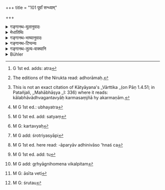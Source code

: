 +++
title = "101 पूर्वां सन्ध्याम्"

+++

<details><summary>गङ्गानथ-मूलानुवादः</summary>

Everyday during the earlier twilight one should stand repeating the Sāvitrī, till the sun becomes distinctly visible; and during the later twilight he should sit till the stars ark clearly seen.—(101)
</details>

<details><summary>मेधातिथिः</summary>

संमुखे प्रातः **पूर्वा संध्या** । आदित्यास्तमये **पश्चिमा** । तां **तिष्ठेत् जपन् सावित्रीम्** । आसनाद् उत्थाय निवृत्तगतिर् एकत्र देशे स्यात् । सावित्री उक्तैव "तत् सवितुर् वरेण्यम्" इति । तस्या ह्य् अनुवादाः । ॐकारादिविधिः श्लोके संध्याजपार्थम् "एतद् अक्षरम् एतां च" इति (म्ध् २.७८) । **आर्कदर्शनाद्** इति । यावद् भगवान् आदित्यो दृष्टः । जपस्थानयोर् अयम् एव विनिर्देशः ।

- <u>ननु</u> किम्[^३०७] विधिना, अर्कोदय एव संध्या निवर्तते । तथा हि, न सर्वं तमः क्षीणं नापि परिपूर्णः प्रकाश एषा संध्या । उक्तं च- 


[^३०७]:
     G 1st ed. adds: atra

- दिवि प्रकाशो भुवि चान्धकारः कालः स सावित्र इति प्रदिष्टः ।

निरुक्ते ऽप्य् उक्तम्- "अधोभागः[^३०८] सावित्रः इति पशुसमाम्नाये विज्ञायते । कस्मात् सामान्याद् अधस्ताद् रामो ऽधस्तात् कृष्णः" इति (निर् १२.१३) । आदित्योदये च सर्वतस् तमो निवर्तते । उभयधर्मानिवृत्तौ च संध्या- रात्रिधर्मे ऽहर्धर्मे च । अत्यन्तसंयोगे चैषा द्वितीया **संध्याम्** इति । तेन यावत् संध्याकालं तिष्ठेद् इत्य् उक्तं भवति । ततः परं स्वातन्त्र्यं स्थितम् एव । 


[^३०८]:
     The editions of the Nirukta read: adhorāmaḥ.

- <u>केचिद्</u> आहुर् नैवेयम् अत्यन्तसंयोगे द्वितीया । किं तर्हि "कालश् चाकर्मकाणां कर्मसंज्ञो भवति" इति[^३०९] वार्तिककारस् तत्र "कर्मणि द्वितीया" (पाण् २.३.२) इत्य् एव द्वितीया । यत् तु "कालाध्वनोर् अत्यन्तसंयोगे" (पाण् २.३.५) इति तद् यत्र क्रियावाची शब्दो न प्रयुज्यते । क्रोशं कुटिला नदी, सर्वरात्रं कल्याणी । यत्र[^३१०] च सकर्मको धातुः- मासम् अधीयत इति[^३११] तस्य विषयः । इह पुनः संध्यां तिष्ठेद् इति तिष्ठतिर् अकर्मकः । अतो विधिनिर्देशः कृत्स्नसंध्याप्राप्त्यर्थं स्थानासनयोः कर्तुम्[^३१२] । आरम्भकालस् त्व् इह नोक्तः, संध्याशब्देनैव समर्पितत्वात् । य एव हि संध्याकालस्यारम्भः स एव तद्विधेः[^३१३] । न हि पूर्णमास्यादिकालवद् दीर्घः संध्याकालः, यदि विलम्बः स्याद् दुर्लक्षो ह्य् असाव् अतिसूक्ष्मत्वात् तुलान्तरयोर् इव नामोन्नासौ । अलक्ष्यपौर्वापर्यौ रात्रेर् विरामो ऽह्नश् च प्रारम्भः[^३१४] । अतिशीघ्रगतिर् भगवान् भास्करस् तस्य यथा निर्भुक्ते राशौ राश्यन्तरसंक्रमणं[^३१५] त्रुटिमात्रकालम् इच्छन्ति ज्यौतिषिकाः । एवं देवसारम्भावसानयोर् अप्य् उदयास्तमयौ । प्रागुदयाद् रात्रिर् उदिते ऽहः । अनेन च नास्ति संध्या, आदित्योदयेनैव रात्रिविरामात् । अत एवोदयास्तमयसमीपयोर् अनुष्ठानप्रवृत्तिः । स्पष्टे च सूर्ये नक्षत्रेषु च निवृत्तिर् यतो य इयन्तं कालम् उपास्ते तेनावश्यं मुख्ये काले विधिर् निर्वर्तितो भवति । अत एव च यावान् सावित्रः कालः सेह संध्याभिप्रेता न ज्योतिःशास्त्रगणिता । सा चोक्ता पुरस्तात् ।


[^३१५]:
     M G 1st ed. add: tu


[^३१४]:
     M G 1st ed. here read: -āparyāv adhinivāso 'hnaś ca


[^३१३]:
     M G add: śrotriyasyāpi


[^३१२]:
     M G: kartavyaḥ


[^३११]:
     M G 1st ed. add: satyaṃ


[^३१०]:
     M G 1st ed.: ubhayatra


[^३०९]:
     This is not an exact citation of Kātyāyana's _Vārttika _(on Pāṇ 1.4.51; in Patañjali, _Mahābhāṣya _I: 336) where it reads: kālabhāvādhvagantavyāḥ karmasaṃjñā hy akarmaṇām.

- <u>यद्य्</u> एवं येषाम् अयम् एवाग्निहोत्रकालस् तेषां संध्याविधेर् अभावः प्रसक्तः । 

- <u>केयं</u> परिनोदना । श्रौतेन स्मार्तस्य बाधो युक्त एव ।[^३१६] नैव चात्र विरोधः । तिष्ठतापि शक्यं होतुम् आसीनेन च । 


[^३१६]:
     M G add: gṛhyāgnihomena vikalpitam

- <u>ननु</u> च न केवले स्थानासने संध्ययोर् विहिते, किं तु त्रिकजपो ऽपि । तच् च सावित्रीं जपन् कथं होममन्त्रम् उच्चारयेत् । 

- <u>अस्तु</u> जपस्य बाधः । प्रधाने तावत् स्थानासने न विरुध्येते । "गुणलोपे च मुख्यस्य" (प्म्स् १०.२.६२) इत्य् अनेन न्यायेन जपस्याङ्गत्वाद् बाधो युक्तः । तयोश् च प्रधानत्वं साक्षाद् विधिसंबन्धात् तिष्ठेद् आसीतेति[^३१७] च । जपस्य तु गुणत्वम्, शत्रन्तत्वाज् जपतेर् लक्षणत्वावगमात् । अधिकारसंबन्धश् च स्थानासनयोर् एव, "न तिष्ठति तु यः पूर्वाम्" तथा "तिष्ठन् नैशम् एनो व्यपोहति" इति (म्ध् १.१०३, १०२ ) ।


[^३१७]:
     M G: āsīta veti

- <u>यत् तु</u> केनचिद् उक्तम्- तिष्ठतिर् अत्र गुणः, प्रधानं जपकर्म । ततो हि फलम् अश्रौष्मेति । <u>तत्रोच्यते</u> । नैवायं कामिनो ऽधिकारः । कुतः फलश्रवणम् । यत् तु प्रणवादिवाक्ये "वेदपुण्येन युज्यते" (म्ध् २.७८) इति फलानुवादभ्रमः, स तत्रैव निर्णीतः । तस्मात् स्थानासने प्रधाने ।

- <u>अथ वा</u> अग्निहोत्रिणः सकृत् सावित्रीं जपिष्यन्ति त्रिर् आवर्तयिष्यन्ति वा । न तावताग्निहोत्रस्य कालातिपत्तिः । अश्नन् सायं विनिर्मुक्त इति न तावता विहन्यते । अश्नशब्दः चिरकालवचनः । तावता च कृतः संध्यार्थो भवति । अर्कदर्शनपर्यन्तता ह्य् अङ्गम् एव । उदितहोमिनां कृतसंध्यानाम् एवाग्निहोत्रहोमः । 

- गौतमेन तु "सज्योतिष्या ज्योतिषो दर्शनात्" इति (ग्ध् २.११) सूत्रस्यार्थः । एतावान् कालः संध्योच्यते । न विध्यङ्गम् । तत्रैतावति काले नास्त्य् आवृत्तिः । यथा "पौर्णमास्यां यजेत" (श्ब् ११.१.३.६) इति न कालानुरोधेन कर्मण आवृत्तिः, तथा पूर्वां संध्यां सनक्षत्रां पश्चिमां सदिवाकराम् इति, तद् अपि काललक्षणम् एतावान् काल इह संध्याशब्देनोच्यते । तत्र सांध्यो विधिर् अनुष्ठेयः । तत्रेयति संध्याशब्दवाच्ये काले च मुहूर्तमात्रे यदि त्रिचतुरासु कालकलासु स्थानासनजपान् कुर्यात्, संपन्न एव विध्यर्थः । न ह्य् अत्र कृत्स्नकालव्याप्तिः श्रुता[^३१८] मनोर् इव । सर्वथाग्निहोत्रसंध्याविधी समानकालाव् अपि शक्याव् अनुष्ठातुम् ।


[^३१८]:
     M G: śrutau

- **सदा**शब्दो नित्यताम् आह । उभयसंध्याशेषः । **आसीत** आसनम् अनूर्ध्वतावस्थानम् उपविष्टो भवेत् । **ऋक्षं** नक्षत्रम् । **आ** तद्**विभावनात्** । **आर्कदर्शनाद्** इति य आकारः स इहानुषक्तव्यः । **सम्यक्**शब्दो दर्शनविभावनयोर् विशेषणम् । सम्यग् यदा परिपूर्णमण्डल आदित्यो भवति, नक्षत्राणि च भास्वन्ति स्वभासा युक्तानि नादित्यतेजोऽभिभूतानि ॥ २.१०१ ॥
</details>

<details><summary>गङ्गानथ-भाष्यानुवादः</summary>

‘*Earlier twilight*’ is that when the morning is ahead; and the ‘later twilight’ is that when the sun sets. During the former ‘*one should stand, repeating the Sāvitrī*; *i.e*., rising from the seat, one should desist from moving and continue to remain at the same place. The ‘*Sāvitrī*’ has already been described as the verse ‘*tatsavitur varenyam*’; and it is this verse that has been referred to in the verse 2.78 laying down the pronouncing of the syllable ‘*om*,’ etc., in connection with the reciting of the Twilight Prayers.

‘*Till the sun is visible*’—till the blessed God Sun becomes seen.

The present verse contains the injunction of the *Repeating* (of the
*Sāvitrī*) and the *Standing*.

*Question*:—“What is the use of laying down the limit? The ‘twilight’
naturally ceases at sun-rise. For the very definition of ‘Twilight’ is that ‘it is that time during which darkness is not all gone, nor is light quite complete.’ It is also thus described—‘When there is brightness in the sky and darkness on the earth, this time has been called sacred to the Sun.’ In the *Nirukta* also it is said that ‘When there is ruddiness below, it is the *Sāvitra* time.’ In works dealing with animals also it is said—‘From what similarity—because it is ruddy underneath, and black underneath.’ And as a matter of fact, darkness ceases entirely at sunrise. It is ‘twilight’ when the characteristics of neither day nor night have ceased. The Accusative ending in ‘*Sandyām*’ denotes *duration*; hence the meaning is that so long as the time of twilight continues he should remain standing; and after that the man is naturally free.”

In answer to this some people have held that the Accusative ending here does not denote *duration*, it denotes the *objective* itself, in accordance with the declaration of the author of the *Vārtika* that ‘time conies to be called the object of intransitive verbs.’ As regards Pāṇini’s rule (2.3.5) laying down the use of the Accusative in the sense of ‘duration of time and space,’ it refers either to (1) such sentences as do not contain a verb signifying some action,—*e.g*., ‘the river crooked *for two miles* (*krośam*),’ ‘blessed *throughout the night* (*sarva-* *rātram*),’—or (2) where the verb used is a transitive one,—*e.g*., ‘the book is studied *for a month* (*māsam*).’ In the present instance however, in the sentence ‘*pūrvām sandhyām tiṣṭhet*,’—the root ‘*sthū*’ is intransitive. Hence the injunction in the text must be taken as meant to imply simply that the acts of
*standing* and *sitting* should be done during the two Twilights. The
precise time for the beginning of the acts is not directly laid down; for the simple reason that it is already implied: the time for the beginning of the enjoined act is the same as that of the period of ‘twilight.’ This period of ‘twilight’ is not a lengthy one, like that of the ‘Full Moon Day’ and the like; so that if there were any delay (in the beginning), the time would be difficult to detect; because the time falling between the end of night and the beginning of day is extremely subtle, and the sequence between these two is as difficult to discern as that between the rising of one and the dipping of another pan of the weighing scale. The Sun-god is extremely swift in his movements; and the time intervening between his passing from one zodiacal sign and entering into another has been regarded by astronomers to be a mere ‘truṭi,’ infinitesimal Similarly with the rising and setting of the Sun as indicating the beginning and end of the day. Before sun-rise it is ‘Night,’ and after sun-rise it is ‘Day’; and under this explanation there is no such time as ‘Twilight’; the rising of the sun h aving put an end to the night. It is for this reason that the performance is begun at times approximating to sunrise and sunset; and it ceases as soon as either the sun or the stars become distinctly visible. And hence one who continues the performance during such time is regarded as having fulfilled the injunction at the proper time. Thus what is meant by ‘Twilight’ here is just that time which is ‘*Sāvitra*’—pertaining to the Sun,—and not that infinitesimal point of time postulated in astronomical works, which has been referred to above.

*Objection*.—“If this is so, then the offering of Twilight Prayers
becomes impossible for those for whom the said time is exactly at which they perform their *Agnihotra*.”

*Answer*.—What is this objection? In the first place it is only right
that what is enjoined in the *Smṛti* (*i.e*., the Twilight Prayers) should be set aside by what is enjoined in the *Śruti* (*i.e., the Agnihotra*). But as a matter of fact, there is no incompatibility between the two acts; for the Agnihotra-oblations (laid down by *Śruti*) could very well be offered by one while he is *standing* or *sitting* (which two acts are enjoined by the present verse).

“But it is not only *standing* and *sitting* that are enjoined by the present text; the repeating of the threefold Mantra is also prescribed. So that while one is repeating the (according to the present verse), how could he, at the same time, recite the Mantras prescribed in connection with the *Agnihotra* - oblations?”

Well, in that case, the repeating (of the *Sāvitrī*, etc.) might be set aside; but there would be no such incompatibility in connection with the acts of *standing* and *sitting*, which are the principal factors in the present injunction. And in accordance with the principle enunciated in Jaimini’s *Sūtra* (10. 2. 63), it is only right that the act of
*repeating the Sāvitrī*,—which is only a subordinate factor—should be
set aside. That the acts of *standing* and *sitting* are the principal factors is shown by the fact that the injunctive words ‘*tiṣṭhet*, (should stand) ‘*āsīta*’ (‘should sit’) directly enjoin those acts only; and that the *repeating* of the *Sāvitrī* is the subordinate factor is shown by the fact that it is spoken of by means of the present participial epithet (‘*japan*,’ ‘repeating’), which shows that it is only a qualifying adjunct. And the real connection with the injunction is of the acts of *standing* and *sitting* only; as is also made clear by what follows in the next two verses.

Some people have held that in the present context *standing* is the subordinate and the act of *repeating* the predominant factor, as it is from the latter that we have read of results following (in verse 78).

In answer to this we make the following observations: The present context is not intended for persons moved by personal desires; hence why should the text speak of any desirable results? As regards the misconception that people h ave regarding the declaration in verse 78—‘He becomes endowed with Vedic merit’—describing the syllable ‘*om*,’ etc., as being a description of results,—this we have already disposed of under that context. Hence we conclude that in the present context,
*standing* and *sitting* are the predominant factors.

Or, it may be that those who perforin the *Agnihotra* shall recite the
*Sāvitrī* only once, or shall repeat it thrice; and this much of it will
not interfere with the time prescribed for the *Agnihotra*. \[Just as even though it is stated that ‘in the evening one becomes free by muttering prayers for a long time,’ yet this does not interfere with the performance of the *Agnihotra*. The term ‘*aśna*’ stands for *long time.\]* And yet the said recitation of the *Sāvitrī* would accomplish the purpose of the Twilight Prayers; specially as the assertion that the repeating is to go on *till the sun is seen* is only a subordinate factor in the Injunction (and hence need not be necessarily followed).

\[The above applies to such *Agnihotrins* only as have adopted the time before sun-rise for their offerings.\] As for those who have adopted the time *after sunrise*, (the difficulty does not arise, and) the Agnihotra-oblations would naturally be offered after the Twilight Prayers have been offered.

Gautama (2.17) speaks of the two Twilight Prayers as to be offered ‘(*a*) while the stars are still visible (at dawn) and (*b*) till such time as the stars become visible (after sunset)’; and all that this means is that the time described is to be regarded as ‘Twilight’; and it does not mean that this time mentioned is part of the Injunction; nor does it follow that the *Sāvitrī* is to be repeated during the whole of the time stated. Just as in the case of the Injunction ‘One should offer sacrifices on the full-moonday,’ it does not mean that the act of sacrificing is to be repeated during all the time comprised in the time mentioned; exactly in the same manner, when we have such assertions as that “the Earlier Twilight-Prayers are to be repeated while the stars are visible, and the later ones while the sun is still visible,”—all that is meant is the definition of the two times; the meaning being that ‘such and such a time is what is meant by the term *Twilight*; and it is at that time that the Twilight-Prayers should be offered.’ Thus then, the term ‘Twilight’ standing for the period of time mentioned, if one should perform the *standing* or *sitting* and *mantra-ref tenting* for only a minute, or for any three or four points of time, he will have accomplished what is prescribed by the Injunction.

The term ‘*Sadā*,’ ‘*Every day,'* signifies the compulsory character of the act; and it is to be taken as pertaining to both *Twilights*.

‘*Should sit*’;—‘*sitting*’ standing for any position other than
*standing*, the meaning is that he should be seated.

‘*Ṛkṣa*’ means *stars*. ‘*Ā*’—*i.e*., *till*—they are seen;—the ‘*ā*’ (‘till’) occurring in connection with ‘*arkadarśanāt*’ (in the first time) should be construed also along with ‘*ṛkṣavibhāvanāt*.’

‘*Samyak*,’ ‘*clearly*,’ qualifies both ‘*darśana*’ and ‘*vibhāvana*’; the sense being—(*a*) ‘when the sun is seen *clearly*,—*i.e*., the whole disc becomes visible,’—and (*b*) ‘when the stars are bright, shining in their full splendour, and not dimmed by the stronger light of the sun.’—(101)
</details>

<details><summary>गङ्गानथ-टिप्पन्यः</summary>

*Medhātithi* (p. 121, 1. 26)—‘*Gautamena tu*.’ The complete Sutra of
Gautama is as follows tiṣṭhet pūrvāmāsīta uttarāṃ sajyotiṣyājyotiṣo darśanāt vāgyataḥ (2. 17)

This verse is quoted in *Vīramitrodaya* (Saṃskāra, p. 447);—also in
*Parāśaramādhava* (Ācāra, p. 281) as laying down the necessity of
*japa*;—and in *Hemādri* (Śirāddha, p. 695).
</details>

<details><summary>गङ्गानथ-तुल्य-वाक्यानि</summary>

*Dakṣa* (Parāśaramādhava, p. 267).—‘The junction of Day and Night,
devoid of the Sun, and the Stars, is called the *Twilight*.’

*Dakṣa* (Parāśaramādhava, p. 269).—‘Two *nādis* at the end of night is
the beginning of the Twilight; and the appearance of the first streak of the sun is its end.’

*Gautama-Dharmasūtra*, 2. 17.—‘The morning prayers should be offered
while the stars are still visible, and the Evening Prayers, before the stars become visible,—the man being seated and speech held in check.’

*Baudhāyana-Dharmasūtra*, (4.2. 10,12,13).—‘The Morning Prayers should
be offered by one seated facing the East;—it may be begun before sunrise, but it should be completed as soon as the sun has risen the Evening Prayers should he begun before sunset; it may be completed later on.’

*Āpastamba-Dharmasūtra* (1.11.30. 8).—‘The two Twilight Prayers should
be offered outside the village, with speeoh controlled.’

*Vaśiṣṭha-smṛti* (26. 2-3).—‘Whatever sins, in act, mind Or speech, may
have been committed during the day,—the man casts off by means of Breath-suspensions during the performance of the Evening Prayers;—whatever sins...... during the day... Morning Prayers.’

*Viṣṇu-smṛti* (27. 2-3).—‘Prayers during the two twilights;—the Morning
one should he offered standing, and the Evening one, sitting.’

*Yājñavalkya* (1. 24-25).—‘One should continue to repeat the Sāvitrī in
the evening till the appearance of the stars; and in the morning till the appearance of the sun.’

*Samvarta* (Vīramitrodaya-Saṃskāra, p. 447).—‘In the morning the
Twilight Prayers should be offered while the stars are still visible; the Evening Prayers while the sun is still visible, being only half-set; the student should offer the morning prayers, standing, and the evening prayers, seated.

*Vyāsa* (*Parāśaramādhava*, p. 268).—Since they worship the Twilight at
the time of the junction of day and night, they call it the *Twilight Prayer*.’

*Yogi-Yājñavalkya* (*Parāśaramādhava*, p. 268).—‘One should offer the
Twilight Prayers at the junction, not either after sunset or after sunrise.’

*Taittirīya-Brāhmaṇa* (*Parāśaramādhava*, p. 268).—‘Meditating upon the
sun, rising and setting, if the learned Brāhmaṇa offer the Prayers, he obtains all that is good.’

*Śaṅkha (Parāśaramādhava*, p. 275).—‘The Morning Twilight is accompanied
by stars, and the Evening one by the sun; both these one should observe.’
</details>

<details><summary>Bühler</summary>

101	Let him stand during the morning twilight, muttering the Savitri until the sun appears, but (let him recite it), seated, in the evening until the constellations can be seen distinctly.
</details>
